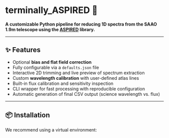 # terminally_ASPIRED 🔭

**A customizable Python pipeline for reducing 1D spectra from the SAAO 1.9m telescope using the [ASPIRED](https://github.com/cylammarco/ASPIRED) library.**

---

## ✨ Features

- Optional **bias and flat field correction**
- Fully configurable via a `defaults.json` file
- Interactive 2D trimming and live preview of spectrum extraction
- Custom **wavelength calibration** with user-defined atlas lines
- Built-in flux calibration and sensitivity inspection
- CLI wrapper for fast processing with reproducible configuration
- Automatic generation of final CSV output (science wavelength vs. flux)

---

## 📦 Installation

We recommend using a virtual environment:
